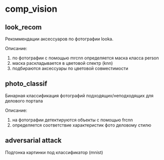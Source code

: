# comp_vision


## look_recom 
Рекоммендации аксессуаров по фотографии lookа.

Описание:
1. по фотографии с помощью mrcnn определяется маска класса person 
2. маска раскладывается в цветовой спектр (knn)
3. подбираются аксессуары по цветовой совместимости


## photo_classif
Бинарная классификация фотографий подходящих/неподходящих для делового портала

Описание:
1. на фотографии детектируются объекты с помощью frcnn
2. определяется соответствие характеристик фото деловому стилю 

## adversarial attack
Подгонка картинки под классификатор (mnist)
